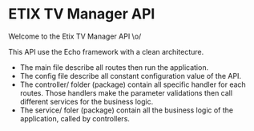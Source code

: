 # ETIX TV Manager API

Welcome to the Etix TV Manager API \o/

This API use the Echo framework with a clean architecture.

- The main file describe all routes then run the application.
- The config file describe all constant configuration value of the API.
- The controller/ folder (package) contain all specific handler for each routes. Those handlers make the parameter validations then call different services for the business logic.
- The service/ foler (package) contain all the business logic of the application, called by controllers.

